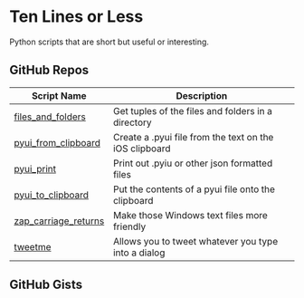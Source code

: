 # Ten Lines or Less

Python scripts that are short but useful or interesting.

GitHub Repos
------------

| Script Name                 | Description   | 
| --------------------------- | ------------- | 
| [files_and_folders][ccc]    | Get tuples of the files and folders in a directory |
| [pyui_from_clipboard][ccc]  | Create a .pyui file from the text on the iOS clipboard |
| [pyui_print][ccc]           | Print out .pyiu or other json formatted files |
| [pyui_to_clipboard][ccc]    | Put the contents of a pyui file onto the clipboard |
| [zap_carriage_returns][ccc] | Make those Windows text files more friendly |
| [tweetme][] | Allows you to tweet whatever you type into a dialog |


GitHub Gists
------------

[ccc]: https://github.com/cclauss/Ten-lines-or-less
[tweetme]: https://github.com/tjferry14/My-Pythonista-Projects
